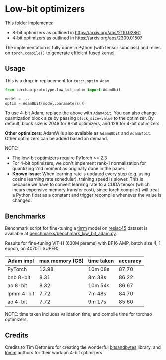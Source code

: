 # Low-bit optimizers

This folder implements:

- 8-bit optimizers as outlined in https://arxiv.org/abs/2110.02861
- 4-bit optimizers as outlined in https://arxiv.org/abs/2309.01507

The implementation is fully done in Python (with tensor subclass) and relies on `torch.compile()` to generate efficient fused kernel.

## Usage

This is a drop-in replacement for `torch.optim.Adam`

```python
from torchao.prototype.low_bit_optim import Adam8bit

model = ...
optim = Adam8bit(model.parameters())
```

To use 4-bit Adam, replace the above with `Adam4bit`. You can also change quantization block size by passing `block_size=value` to the optimizer. By default, block size is 2048 for 8-bit optimizers, and 128 for 4-bit optimizers.

**Other optimizers**: AdamW is also available as `AdamW8bit` and `AdamW4bit`. Other optimizers can be added based on demand.

NOTE:
- The low-bit optimizers require PyTorch >= 2.3
- For 4-bit optimizers, we don't implement rank-1 normalization for quantizing 2nd moment as originally done in the paper.
- **Known issue**: When learning rate is updated every step (e.g. using cosine learning rate scheduler), training speed is slower. This is because we have to convert learning rate to a CUDA tensor (which incurs expensive memory transfer cost), since torch.compile() will treat a Python float as a constant and trigger recompile whenever the value is changed.

## Benchmarks

Benchmark script for fine-tuning a [timm](https://github.com/huggingface/pytorch-image-models) model on [resisc45](https://huggingface.co/datasets/timm/resisc45) dataset is available at [benchmarks/benchmark_low_bit_adam.py](../../../benchmarks/benchmark_low_bit_adam.py).

Results for fine-tuning ViT-H (630M params) with BF16 AMP, batch size 4, 1 epoch, on 4070Ti SUPER:

Adam impl  | max memory (GB) | time taken | accuracy
-----------|-----------------|------------|----------
PyTorch    | 12.98           | 10m 08s    | 87.70
bnb 8-bit  |  8.31           |  8m 38s    | 86.22
ao 8-bit   |  8.32           | 10m 54s    | 86.67
lpmm 4-bit |  7.72           |  7m 48s    | 84.70
ao 4-bit   |  7.72           |  9m 17s    | 85.60

NOTE: time taken includes validation time, and compile time for torchao optimizers.

## Credits

Credits to Tim Dettmers for creating the wonderful [bitsandbytes](https://github.com/TimDettmers/bitsandbytes) library, and [lpmm](https://github.com/thu-ml/low-bit-optimizers) authors for their work on 4-bit optimizers.
